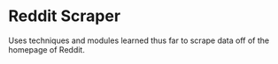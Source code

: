 # Reddit Scraper

Uses techniques and modules learned thus far to scrape data off of the homepage of Reddit.